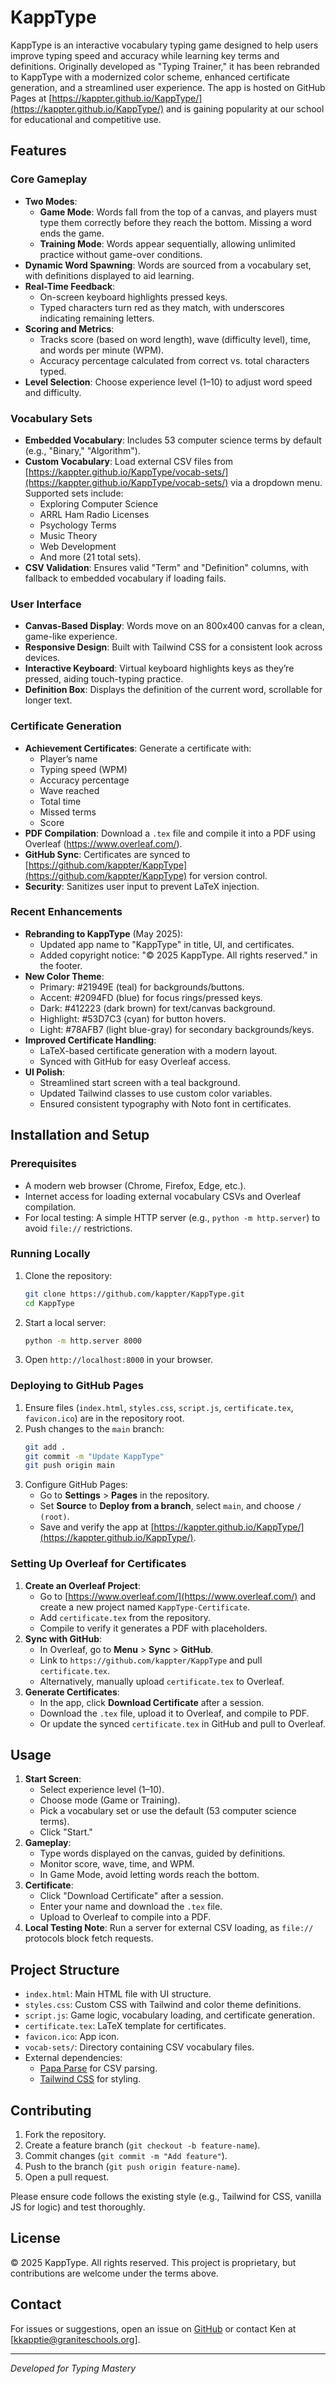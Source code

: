 # KappType

KappType is an interactive vocabulary typing game designed to help users improve typing speed and accuracy while learning key terms and definitions. Originally developed as "Typing Trainer," it has been rebranded to KappType with a modernized color scheme, enhanced certificate generation, and a streamlined user experience. The app is hosted on GitHub Pages at [https://kappter.github.io/KappType/](https://kappter.github.io/KappType/) and is gaining popularity at our school for educational and competitive use.

## Features

### Core Gameplay
- **Two Modes**:
  - **Game Mode**: Words fall from the top of a canvas, and players must type them correctly before they reach the bottom. Missing a word ends the game.
  - **Training Mode**: Words appear sequentially, allowing unlimited practice without game-over conditions.
- **Dynamic Word Spawning**: Words are sourced from a vocabulary set, with definitions displayed to aid learning.
- **Real-Time Feedback**:
  - On-screen keyboard highlights pressed keys.
  - Typed characters turn red as they match, with underscores indicating remaining letters.
- **Scoring and Metrics**:
  - Tracks score (based on word length), wave (difficulty level), time, and words per minute (WPM).
  - Accuracy percentage calculated from correct vs. total characters typed.
- **Level Selection**: Choose experience level (1–10) to adjust word speed and difficulty.

### Vocabulary Sets
- **Embedded Vocabulary**: Includes 53 computer science terms by default (e.g., "Binary," "Algorithm").
- **Custom Vocabulary**: Load external CSV files from [https://kappter.github.io/KappType/vocab-sets/](https://kappter.github.io/KappType/vocab-sets/) via a dropdown menu. Supported sets include:
  - Exploring Computer Science
  - ARRL Ham Radio Licenses
  - Psychology Terms
  - Music Theory
  - Web Development
  - And more (21 total sets).
- **CSV Validation**: Ensures valid "Term" and "Definition" columns, with fallback to embedded vocabulary if loading fails.

### User Interface
- **Canvas-Based Display**: Words move on an 800x400 canvas for a clean, game-like experience.
- **Responsive Design**: Built with Tailwind CSS for a consistent look across devices.
- **Interactive Keyboard**: Virtual keyboard highlights keys as they’re pressed, aiding touch-typing practice.
- **Definition Box**: Displays the definition of the current word, scrollable for longer text.

### Certificate Generation
- **Achievement Certificates**: Generate a certificate with:
  - Player’s name
  - Typing speed (WPM)
  - Accuracy percentage
  - Wave reached
  - Total time
  - Missed terms
  - Score
- **PDF Compilation**: Download a `.tex` file and compile it into a PDF using Overleaf (https://www.overleaf.com/).
- **GitHub Sync**: Certificates are synced to [https://github.com/kappter/KappType](https://github.com/kappter/KappType) for version control.
- **Security**: Sanitizes user input to prevent LaTeX injection.

### Recent Enhancements
- **Rebranding to KappType** (May 2025):
  - Updated app name to "KappType" in title, UI, and certificates.
  - Added copyright notice: "© 2025 KappType. All rights reserved." in the footer.
- **New Color Theme**:
  - Primary: #21949E (teal) for backgrounds/buttons.
  - Accent: #2094FD (blue) for focus rings/pressed keys.
  - Dark: #412223 (dark brown) for text/canvas background.
  - Highlight: #53D7C3 (cyan) for button hovers.
  - Light: #78AFB7 (light blue-gray) for secondary backgrounds/keys.
- **Improved Certificate Handling**:
  - LaTeX-based certificate generation with a modern layout.
  - Synced with GitHub for easy Overleaf access.
- **UI Polish**:
  - Streamlined start screen with a teal background.
  - Updated Tailwind classes to use custom color variables.
  - Ensured consistent typography with Noto font in certificates.

## Installation and Setup

### Prerequisites
- A modern web browser (Chrome, Firefox, Edge, etc.).
- Internet access for loading external vocabulary CSVs and Overleaf compilation.
- For local testing: A simple HTTP server (e.g., `python -m http.server`) to avoid `file://` restrictions.

### Running Locally
1. Clone the repository:
   ```bash
   git clone https://github.com/kappter/KappType.git
   cd KappType
   ```
2. Start a local server:
   ```bash
   python -m http.server 8000
   ```
3. Open `http://localhost:8000` in your browser.

### Deploying to GitHub Pages
1. Ensure files (`index.html`, `styles.css`, `script.js`, `certificate.tex`, `favicon.ico`) are in the repository root.
2. Push changes to the `main` branch:
   ```bash
   git add .
   git commit -m "Update KappType"
   git push origin main
   ```
3. Configure GitHub Pages:
   - Go to **Settings** > **Pages** in the repository.
   - Set **Source** to **Deploy from a branch**, select `main`, and choose `/ (root)`.
   - Save and verify the app at [https://kappter.github.io/KappType/](https://kappter.github.io/KappType/).

### Setting Up Overleaf for Certificates
1. **Create an Overleaf Project**:
   - Go to [https://www.overleaf.com/](https://www.overleaf.com/) and create a new project named `KappType-Certificate`.
   - Add `certificate.tex` from the repository.
   - Compile to verify it generates a PDF with placeholders.
2. **Sync with GitHub**:
   - In Overleaf, go to **Menu** > **Sync** > **GitHub**.
   - Link to `https://github.com/kappter/KappType` and pull `certificate.tex`.
   - Alternatively, manually upload `certificate.tex` to Overleaf.
3. **Generate Certificates**:
   - In the app, click **Download Certificate** after a session.
   - Download the `.tex` file, upload it to Overleaf, and compile to PDF.
   - Or update the synced `certificate.tex` in GitHub and pull to Overleaf.

## Usage
1. **Start Screen**:
   - Select experience level (1–10).
   - Choose mode (Game or Training).
   - Pick a vocabulary set or use the default (53 computer science terms).
   - Click "Start."
2. **Gameplay**:
   - Type words displayed on the canvas, guided by definitions.
   - Monitor score, wave, time, and WPM.
   - In Game Mode, avoid letting words reach the bottom.
3. **Certificate**:
   - Click "Download Certificate" after a session.
   - Enter your name and download the `.tex` file.
   - Upload to Overleaf to compile into a PDF.
4. **Local Testing Note**: Run a server for external CSV loading, as `file://` protocols block fetch requests.

## Project Structure
- `index.html`: Main HTML file with UI structure.
- `styles.css`: Custom CSS with Tailwind and color theme definitions.
- `script.js`: Game logic, vocabulary loading, and certificate generation.
- `certificate.tex`: LaTeX template for certificates.
- `favicon.ico`: App icon.
- `vocab-sets/`: Directory containing CSV vocabulary files.
- External dependencies:
  - [Papa Parse](https://cdnjs.cloudflare.com/ajax/libs/papaparse/5.3.2/papaparse.min.js) for CSV parsing.
  - [Tailwind CSS](https://cdn.jsdelivr.net/npm/tailwindcss@2.2.19/dist/tailwind.min.css) for styling.

## Contributing
1. Fork the repository.
2. Create a feature branch (`git checkout -b feature-name`).
3. Commit changes (`git commit -m "Add feature"`).
4. Push to the branch (`git push origin feature-name`).
5. Open a pull request.

Please ensure code follows the existing style (e.g., Tailwind for CSS, vanilla JS for logic) and test thoroughly.

## License
© 2025 KappType. All rights reserved. This project is proprietary, but contributions are welcome under the terms above.

## Contact
For issues or suggestions, open an issue on [GitHub](https://github.com/kappter/KappType) or contact Ken at [kkapptie@graniteschools.org].

---

*Developed for Typing Mastery*

